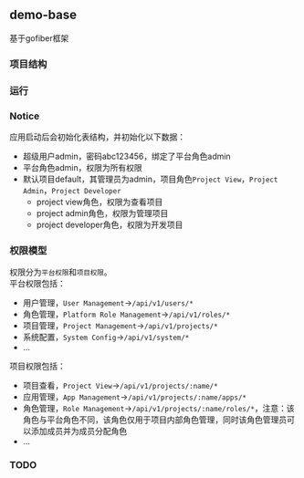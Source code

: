 demo-base
---
基于gofiber框架

### 项目结构


### 运行

### Notice
应用启动后会初始化表结构，并初始化以下数据：
- 超级用户admin，密码abc123456，绑定了平台角色admin
- 平台角色admin，权限为所有权限
- 默认项目default，其管理员为admin，项目角色`Project View`，`Project Admin`，`Project Developer`
  - project view角色，权限为查看项目
  - project admin角色，权限为管理项目
  - project developer角色，权限为开发项目

### 权限模型
权限分为`平台权限`和`项目权限`。  
平台权限包括：
- 用户管理，`User Management`->`/api/v1/users/*`
- 角色管理，`Platform Role Management`->`/api/v1/roles/*`
- 项目管理，`Project Management`->`/api/v1/projects/*`
- 系统配置，`System Config`->`/api/v1/system/*`
- ...  

项目权限包括：
- 项目查看，`Project View`->`/api/v1/projects/:name/*`
- 应用管理，`App Management`->`/api/v1/projects/:name/apps/*`
- 角色管理，`Role Management`->`/api/v1/projects/:name/roles/*`，注意：该角色与平台角色不同，该角色仅用于项目内部角色管理，同时该角色管理员可以添加成员并为成员分配角色
- ...

### TODO
